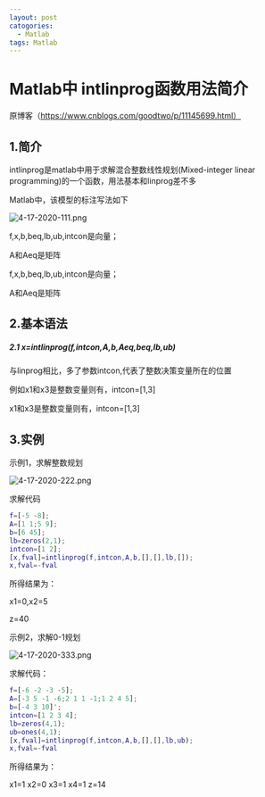 ```yaml
---
layout: post
catogories:
  - Matlab
tags: Matlab
---
```


# Matlab中 intlinprog函数用法简介

原博客（https://www.cnblogs.com/goodtwo/p/11145699.html）

## 1.简介

intlinprog是matlab中用于求解混合整数线性规划(Mixed-integer linear programming)的一个函数，用法基本和linprog差不多

Matlab中，该模型的标注写法如下

![4-17-2020-111.png](https://rpzoss.oss-cn-chengdu.aliyuncs.com/Public/4-17-2020-111.png)


f,x,b,beq,lb,ub,intcon是向量；

A和Aeq是矩阵

f,x,b,beq,lb,ub,intcon是向量；

A和Aeq是矩阵



## 2.基本语法

##### 2.1 x=intlinprog(f,intcon,A,b,Aeq,beq,lb,ub)

与linprog相比，多了参数intcon,代表了整数决策变量所在的位置

例如x1和x3是整数变量则有，intcon=[1,3]

x1和x3是整数变量则有，intcon=[1,3]



## 3.实例

示例1，求解整数规划

![4-17-2020-222.png](https://rpzoss.oss-cn-chengdu.aliyuncs.com/Public/4-17-2020-222.png)


求解代码

```matlab
f=[-5 -8];
A=[1 1;5 9];
b=[6 45];
lb=zeros(2,1);
intcon=[1 2];
[x,fval]=intlinprog(f,intcon,A,b,[],[],lb,[]);
x,fval=-fval
```

所得结果为：

x1=0,x2=5

z=40



示例2，求解0-1规划



![4-17-2020-333.png](https://rpzoss.oss-cn-chengdu.aliyuncs.com/Public/4-17-2020-333.png)

求解代码：

```matlab
f=[-6 -2 -3 -5];
A=[-3 5 -1 -6;2 1 1 -1;1 2 4 5];
b=[-4 3 10]';
intcon=[1 2 3 4];
lb=zeros(4,1);
ub=ones(4,1);
[x,fval]=intlinprog(f,intcon,A,b,[],[],lb,ub);
x,fval=-fval
```

所得结果为：

x1=1 x2=0 x3=1 x4=1 z=14